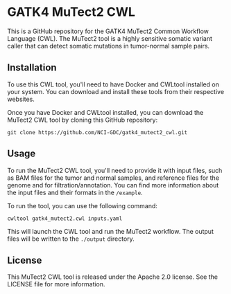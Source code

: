 # GATK4 MuTect2 CWL

This is a GitHub repository for the GATK4 MuTect2 Common Workflow Language (CWL). The MuTect2 tool is a highly sensitive somatic variant caller that can detect somatic mutations in tumor-normal sample pairs.

## Installation

To use this CWL tool, you'll need to have Docker and CWLtool installed on your system. You can download and install these tools from their respective websites.

Once you have Docker and CWLtool installed, you can download the MuTect2 CWL tool by cloning this GitHub repository:

```
git clone https://github.com/NCI-GDC/gatk4_mutect2_cwl.git
```

## Usage

To run the MuTect2 CWL tool, you'll need to provide it with input files, such as BAM files for the tumor and normal samples, and reference files for the genome and for filtration/annotation. You can find more information about the input files and their formats in the `/example`.

To run the tool, you can use the following command:

```
cwltool gatk4_mutect2.cwl inputs.yaml
```

This will launch the CWL tool and run the MuTect2 workflow. The output files will be written to the `./output` directory.


## License

This MuTect2 CWL tool is released under the Apache 2.0 license. See the LICENSE file for more information.
